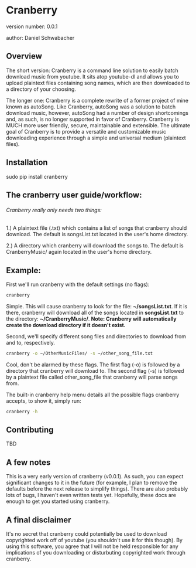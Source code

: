 Cranberry
===============================

version number: 0.0.1

author: Daniel Schwabacher

Overview
--------
The short version: Cranberry is a command line solution to easily batch download music from youtube. It sits atop youtube-dl and allows you to upload plaintext files containing song names, which are then downloaded to a directory of your choosing. 

The longer one: Cranberry is a complete rewrite of a former project of mine known as autoSong. Like Cranberry, autoSong was a solution to batch download music, however, autoSong had a number of design shortcomings and, as such, is no longer supported in favor of Cranberry. Cranberry is MUCH more user friendly, secure, maintainable and extensible. The ultimate goal of Cranberry is to provide a versatile and customizable music downloading experience through a simple and universal medium (plaintext files).

Installation
--------------------

sudo pip install cranberry

The cranberry user guide/workflow:
-------------

###### Cranberry really only needs two things: 

1.) A plaintext file (.txt) which contains a list of songs that cranberry should download. The default is songsList.txt located in the user's home directory.

2.) A directory which cranberry will download the songs to. The default is CranberryMusic/ again located in the user's home directory.

Example:
-------
First we'll run cranberry with the default settings (no flags): 
```bash
cranberry
```
Simple. This will cause cranberry to look for the file: **~/songsList.txt**. If it is there, cranberry will download all of the songs located in **songsList.txt** to the directory: **~/CranberryMusic/**. 
**Note: Cranberry will automatically create the download directory if it doesn't exist.**


Second, we'll specify different song files and directories to download from and to, respectively.

```bash
cranberry -o ~/OtherMusicFiles/ -s ~/other_song_file.txt
```
Cool, don't be alarmed by these flags. The first flag (-o) is followed by a directory that cranberry will download to. The second flag (-s) is followed by a plaintext file called other_song_file that cranberry will parse songs from.

The built-in cranberry help menu details all the possible flags cranberry accepts, to show it, simply run:
```bash
cranberry -h 
```
Contributing
---------
TBD

A few notes
----------
This is a very early version of cranberry (v0.0.1). As such, you can expect significant changes to it in the future (for example, I plan to remove the defaults before the next release to simplify things). There are also probably lots of bugs, I haven't even written tests yet. Hopefully, these docs are enough to get you started using cranberry.

A final disclaimer
-----------
It's no secret that cranberry could potentially be used to download copyrighted work off of youtube (you shouldn't use it for this though). By using this software, you agree that I will not be held responsible for any implications of you downloading or disturbuting copyrighted work through cranberry. 


